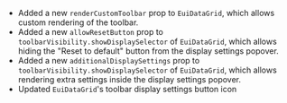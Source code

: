 - Added a new `renderCustomToolbar` prop to `EuiDataGrid`, which allows custom rendering of the toolbar.
- Added a new `allowResetButton` prop to `toolbarVisibility.showDisplaySelector` of `EuiDataGrid`, which allows hiding the "Reset to default" button from the display settings popover.
- Added a new `additionalDisplaySettings` prop to `toolbarVisibility.showDisplaySelector` of `EuiDataGrid`, which allows rendering extra settings inside the display settings popover.
- Updated `EuiDataGrid`'s toolbar display settings button icon
